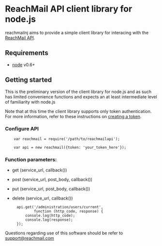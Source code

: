 ReachMail API client library for node.js
========================================

reachmailnj aims to provide a simple client library for interacing with the
[ReachMail API](https://services.reachmail.net/documentation).

## Requirements

- [node](http://nodejs.org/) v0.6+

## Getting started

This is the preliminary version of the client library for node.js and as such
has limited convenience functions and expects an at least intermediate 
level of familiarity with node.js

Note that at this time the client library supports only token authentication.
For more information, refer to these instructions on [creating a token](http://reachmail.zendesk.com/entries/26267216-Setting-authorization-tokens).

### Configure API

        var reachmail = require('/path/to/reachmailapi');

        var api = new reachmail({token: 'your_token_here'});

### Function parameters:

- get (service_url, callback())
- post (service_url, post_body, callback())
- put (service_url, post_body, callback())
- delete (service_url, callback())

        api.get('/administration/users/current', 
                function (http_code, response) {
            console.log(http_code);
            console.log(response);
        });

Questions regarding use of this software should be refer to
support@reachmail.com
